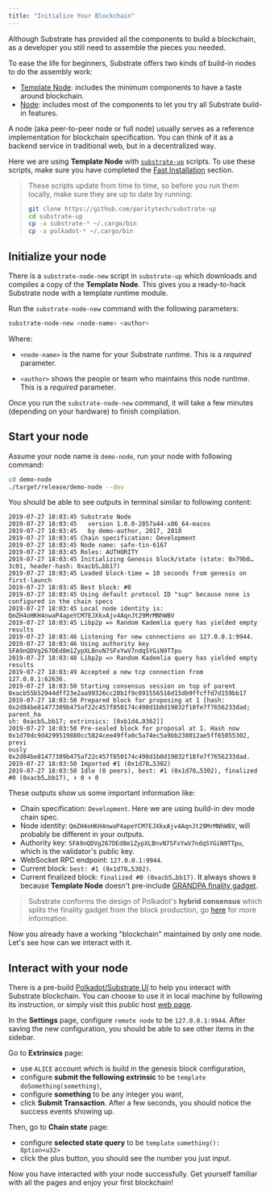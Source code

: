 ```yaml
---
title: "Initialize Your Blockchain"
---
```


Although Substrate has provided all the components to build a blockchain, as a developer you still need to assemble the pieces you needed.

To ease the life for beginners, Substrate offers two kinds of build-in nodes to do the assembly work:
* [Template Node](https://github.com/paritytech/substrate/tree/v1.0/node-template): includes the minimum components to have a taste around blockchain.
* [Node](https://github.com/paritytech/substrate/tree/v1.0/node): includes most of the components to let you try all Substrate build-in features.

A node (aka peer-to-peer node or full node) usually serves as a reference implementation for blockchain specification. You can think of it as a backend service in traditional web, but in a decentralized way.

Here we are using **Template Node** with [`substrate-up`](https://github.com/paritytech/substrate-up) scripts. To use these scripts, make sure you have completed the [Fast Installation](getting-started/installing-substrate.md#fast-installation) section.

> These scripts update from time to time, so before you run them locally, make sure they are up to date by running:
> ```bash
> git clone https://github.com/paritytech/substrate-up
> cd substrate-up
> cp -a substrate-* ~/.cargo/bin
> cp -a polkadot-* ~/.cargo/bin
> ```

## Initialize your node

There is a `substrate-node-new` script in `substrate-up` which downloads and compiles a copy of the **Template Node**. This gives you a ready-to-hack Substrate node with a template runtime module.

Run the `substrate-node-new` command with the following parameters:

```bash
substrate-node-new <node-name> <author>
```

Where:

* `<node-name>` is the name for your Substrate runtime. This is a _required_ parameter.

* `<author>` shows the people or team who maintains this node runtime. This is a _required_ parameter.

Once you run the `substrate-node-new` command, it will take a few minutes (depending on your hardware) to finish compilation.

## Start your node

Assume your node name is `demo-node`, run your node with following command:
```bash
cd demo-node
./target/release/demo-node --dev
```

You should be able to see outputs in terminal similar to following content:
```
2019-07-27 18:03:45 Substrate Node
2019-07-27 18:03:45   version 1.0.0-2857a44-x86_64-macos
2019-07-27 18:03:45   by demo-author, 2017, 2018
2019-07-27 18:03:45 Chain specification: Development
2019-07-27 18:03:45 Node name: safe-tin-6167
2019-07-27 18:03:45 Roles: AUTHORITY
2019-07-27 18:03:45 Initializing Genesis block/state (state: 0x79b0…3c01, header-hash: 0xacb5…bb17)
2019-07-27 18:03:45 Loaded block-time = 10 seconds from genesis on first-launch
2019-07-27 18:03:45 Best block: #0
2019-07-27 18:03:45 Using default protocol ID "sup" because none is configured in the chain specs
2019-07-27 18:03:45 Local node identity is: QmZH4oHKH4nwaP4apeYCM7EJXkxAjv4AqnJt29MrMNhWBV
2019-07-27 18:03:45 Libp2p => Random Kademlia query has yielded empty results
2019-07-27 18:03:46 Listening for new connections on 127.0.0.1:9944.
2019-07-27 18:03:46 Using authority key 5FA9nQDVg267DEd8m1ZypXLBnvN7SFxYwV7ndqSYGiN9TTpu
2019-07-27 18:03:48 Libp2p => Random Kademlia query has yielded empty results
2019-07-27 18:03:49 Accepted a new tcp connection from 127.0.0.1:62636.
2019-07-27 18:03:50 Starting consensus session on top of parent 0xacb55b52944dff23e2aa99326cc20b1f9c091556516d15db9ffcffd7d159bb17
2019-07-27 18:03:50 Prepared block for proposing at 1 [hash: 0x2d84be81477309b475af22c457f850174c498d1b0d19032f18fe7f7656233dad; parent_ha
sh: 0xacb5…bb17; extrinsics: [0xb1d4…9362]]
2019-07-27 18:03:50 Pre-sealed block for proposal at 1. Hash now 0x1d70dc9d4299519880cc5824cee49ffa0c5a74ec5a9bb238012ae5ff65055302, previ
ously 0x2d84be81477309b475af22c457f850174c498d1b0d19032f18fe7f7656233dad.
2019-07-27 18:03:50 Imported #1 (0x1d70…5302)
2019-07-27 18:03:50 Idle (0 peers), best: #1 (0x1d70…5302), finalized #0 (0xacb5…bb17), ⬇ 0 ⬆ 0
```
These outputs show us some important information like:
* Chain specification: `Development`. Here we are using build-in dev mode chain spec.
* Node identity: `QmZH4oHKH4nwaP4apeYCM7EJXkxAjv4AqnJt29MrMNhWBV`, will probably be different in your outputs.
* Authority key: `5FA9nQDVg267DEd8m1ZypXLBnvN7SFxYwV7ndqSYGiN9TTpu`, which is the validator's public key.
* WebSocket RPC endpoint: `127.0.0.1:9944`.
* Current block: `best: #1 (0x1d70…5302)`.
* Current finalized block: `finalized #0 (0xacb5…bb17)`. It always shows `0` because **Template Node** doesn't pre-include [GRANDPA finality gadget](https://wiki.polkadot.network/en/latest/polkadot/learn/consensus/#what-is-grandpababe).

> Substrate conforms the design of Polkadot's **hybrid consensus** which splits the finality gadget from the block production, go [here](https://wiki.polkadot.network/en/latest/polkadot/learn/consensus/) for more information.

Now you already have a working "blockchain" maintained by only one node. Let's see how can we interact with it.

## Interact with your node

There is a pre-build [Polkadot/Substrate UI](https://github.com/polkadot-js/apps) to help you interact with Substrate blockchain. You can choose to use it in local machine by following its instruction, or simply visit this public host [web page](https://polkadot.js.org/apps).

In the **Settings** page, configure `remote node` to be `127.0.0.1:9944`. After saving the new configuration, you should be able to see other items in the sidebar. 

Go to **Extrinsics** page:
* use `ALICE` account which is build in the genesis block configuration,
* configure **submit the following extrinsic** to be `template` `doSomething(something)`, 
* configure **something** to be any integer you want,
* click **Submit Transaction**. After a few seconds, you should notice the success events showing up.

Then, go to **Chain state** page:
* configure **selected state query** to be `template` `something(): Option<u32>`
* click the plus button, you should see the number you just input.

Now you have interacted with your node successfully. Get yourself familiar with all the pages and enjoy your first blockchain!
